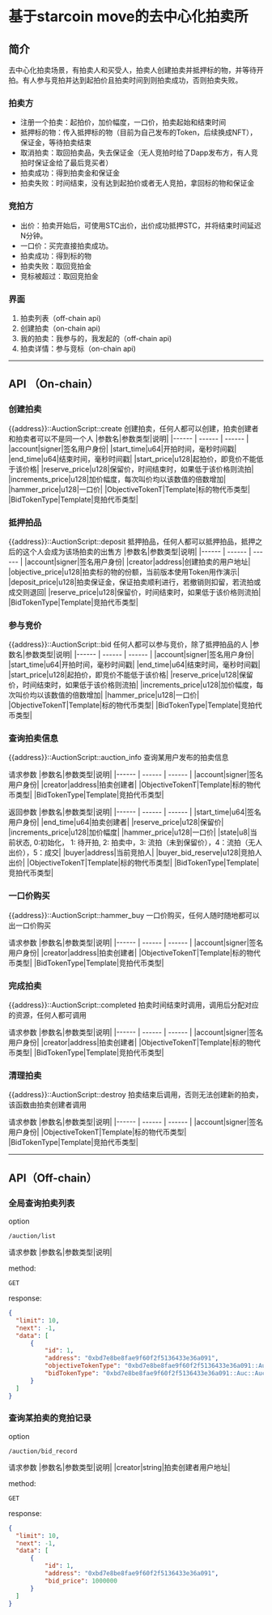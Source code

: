 # 基于starcoin move的去中心化拍卖所

## 简介
去中心化拍卖场景，有拍卖人和买受人，拍卖人创建拍卖并抵押标的物，并等待开拍。有人参与竞拍并达到起拍价且拍卖时间到则拍卖成功，否则拍卖失败。

### 拍卖方
  * 注册一个拍卖：起拍价，加价幅度，一口价，拍卖起始和结束时间
  * 抵押标的物：传入抵押标的物（目前为自己发布的Token，后续换成NFT），保证金，等待拍卖结束
  * 取消拍卖：取回拍卖品，失去保证金（无人竞拍时给了Dapp发布方，有人竞拍时保证金给了最后竞买者）
  * 拍卖成功：得到拍卖金和保证金
  * 拍卖失败：时间结束，没有达到起拍价或者无人竞拍，拿回标的物和保证金

### 竞拍方
  * 出价：拍卖开始后，可使用STC出价，出价成功抵押STC，并将结束时间延迟N分钟。
  * 一口价：买完直接拍卖成功。
  * 拍卖成功：得到标的物
  * 拍卖失败：取回竞拍金
  * 竞标被超过：取回竞拍金

### 界面
1. 拍卖列表（off-chain api)
2. 创建拍卖（on-chain api)
3. 我的拍卖：我参与的，我发起的（off-chain api)
4. 拍卖详情：参与竞标（on-chain api)

---

## API （On-chain）
### 创建拍卖
{{address}}::AuctionScript::create
创建拍卖，任何人都可以创建，拍卖创建者和拍卖者可以不是同一个人
|参数名|参数类型|说明|
|------ | ------ | ------ |
|account|signer|签名用户身份|
|start_time|u64|开拍时间，毫秒时间戳|
|end_time|u64|结束时间，毫秒时间戳|
|start_price|u128|起拍价，即竞价不能低于该价格|
|reserve_price|u128|保留价，时间结束时，如果低于该价格则流拍|
|increments_price|u128|加价幅度，每次叫价均以该数值的倍数增加|
|hammer_price|u128|一口价|
|ObjectiveTokenT|Template|标的物代币类型|
|BidTokenType|Template|竞拍代币类型|

### 抵押拍品
{{address}}::AuctionScript::deposit
抵押拍品，任何人都可以抵押拍品，抵押之后的这个人会成为该场拍卖的出售方
|参数名|参数类型|说明|
|------ | ------ | ------ |
|account|signer|签名用户身份|
|creator|address|创建拍卖的用户地址|
|objective_price|u128|拍卖标的物的份额，当前版本使用Token用作演示|
|deposit_price|u128|拍卖保证金，保证拍卖顺利进行，若撤销则扣留，若流拍或成交则退回|
|reserve_price|u128|保留价，时间结束时，如果低于该价格则流拍|
|BidTokenType|Template|竞拍代币类型|

### 参与竞价
{{address}}::AuctionScript::bid
任何人都可以参与竞价，除了抵押拍品的人
|参数名|参数类型|说明|
|------ | ------ | ------ |
|account|signer|签名用户身份|
|start_time|u64|开拍时间，毫秒时间戳|
|end_time|u64|结束时间，毫秒时间戳|
|start_price|u128|起拍价，即竞价不能低于该价格|
|reserve_price|u128|保留价，时间结束时，如果低于该价格则流拍|
|increments_price|u128|加价幅度，每次叫价均以该数值的倍数增加|
|hammer_price|u128|一口价|
|ObjectiveTokenT|Template|标的物代币类型|
|BidTokenType|Template|竞拍代币类型|

### 查询拍卖信息
{{address}}::AuctionScript::auction_info
查询某用户发布的拍卖信息

请求参数
|参数名|参数类型|说明|
|------ | ------ | ------ |
|account|signer|签名用户身份|
|creator|address|拍卖创建者|
|ObjectiveTokenT|Template|标的物代币类型|
|BidTokenType|Template|竞拍代币类型|

返回参数
|参数名|参数类型|说明|
|------ | ------ | ------ |
|start_time|u64|签名用户身份|
|end_time|u64|拍卖创建者|
|reserve_price|u128|保留价|
|increments_price|u128|加价幅度|
|hammer_price|u128|一口价|
|state|u8|当前状态, 0:初始化， 1: 待开拍, 2: 拍卖中，3: 流拍（未到保留价），4：流拍（无人出价），5：成交|
|buyer|address|当前竞拍人|
|buyer_bid_reserve|u128|竞拍人出价|
|ObjectiveTokenT|Template|标的物代币类型|
|BidTokenType|Template|竞拍代币类型|

### 一口价购买
{{address}}::AuctionScript::hammer_buy
一口价购买，任何人随时随地都可以出一口价购买

请求参数
|参数名|参数类型|说明|
|------ | ------ | ------ |
|account|signer|签名用户身份|
|creator|address|拍卖创建者|
|ObjectiveTokenT|Template|标的物代币类型|
|BidTokenType|Template|竞拍代币类型|

### 完成拍卖
{{address}}::AuctionScript::completed
拍卖时间结束时调用，调用后分配对应的资源，任何人都可调用

请求参数
|参数名|参数类型|说明|
|------ | ------ | ------ |
|account|signer|签名用户身份|
|creator|address|拍卖创建者|
|ObjectiveTokenT|Template|标的物代币类型|
|BidTokenType|Template|竞拍代币类型|

### 清理拍卖
{{address}}::AuctionScript::destroy
拍卖结束后调用，否则无法创建新的拍卖，该函数由拍卖创建者调用

请求参数
|参数名|参数类型|说明|
|------ | ------ | ------ |
|account|signer|签名用户身份|
|ObjectiveTokenT|Template|标的物代币类型|
|BidTokenType|Template|竞拍代币类型|

--- 

## API（Off-chain）
### 全局查询拍卖列表

option
```url
/auction/list
```

请求参数
|参数名|参数类型|说明|

method:
```
GET
```

response: 
```json
{
  "limit": 10,
  "next": -1,
  "data": [
      {
          "id": 1,
          "address": "0xbd7e8be8fae9f60f2f5136433e36a091",
          "objectiveTokenType": "0xbd7e8be8fae9f60f2f5136433e36a091::Auc::Auc",
          "bidTokenType": "0xbd7e8be8fae9f60f2f5136433e36a091::Auc::Auc"
      }
  ]
}
```

### 查询某拍卖的竞拍记录

option
```url
/auction/bid_record
```

请求参数
|参数名|参数类型|说明|
|creator|string|拍卖创建者用户地址|

method:
```
GET
```

response: 
```json
{
  "limit": 10,
  "next": -1,
  "data": [
      {
          "id": 1,
          "address": "0xbd7e8be8fae9f60f2f5136433e36a091",
          "bid_price": 1000000
      }
  ]
}
```